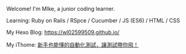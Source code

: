 Welcome! I'm MIke, a junior coding learner.

Learning:
Ruby on Rails / RSpce / Cucumber / JS (ES6) / HTML / CSS

My Hexo Blog:
https://wl02599509.github.io/

My iThome: <a href="https://ithelp.ithome.com.tw/users/20149089/ironman/4955"> 新手也能懂的自動化測試，讓測試帶你飛！</a>

